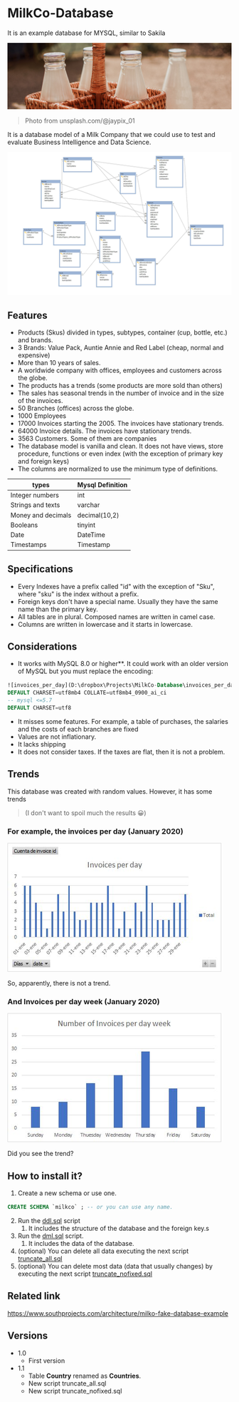 # MilkCo-Database
It is an example database for MYSQL, similar to Sakila

![](banner.jpg)

> Photo from unsplash.com/@jaypix_01

It is a database model of a Milk Company that we could use to test and evaluate Business Intelligence and Data Science.



![](milkco.jpg)

## Features

* Products (Skus) divided in types, subtypes, container (cup, bottle, etc.) and brands.
* 3 Brands: Value Pack, Auntie Annie and Red Label (cheap, normal and expensive)
* More than 10 years of sales.
* A worldwide company with offices, employees and customers across the globe.
* The products has a trends (some products are more sold than others)
* The sales has seasonal trends in the number of invoice and in the size of the invoices.
* 50 Branches (offices) across the globe.
* 1000 Employees
* 17000 Invoices starting the 2005. The invoices have stationary trends.
* 64000 Invoice details. The invoices have stationary trends.
* 3563 Customers. Some of them are companies
* The database model is vanilla and clean. It does not have views, store procedure, functions or even index (with the exception of primary key and foreign keys)
* The columns are normalized to use the minimum type of definitions.

| types              | Mysql Definition |
| ------------------ | ---------------- |
| Integer numbers    | int              |
| Strings and texts  | varchar          |
| Money and decimals | decimal(10,2)    |
| Booleans           | tinyint          |
| Date               | DateTime         |
| Timestamps         | Timestamp        |

## Specifications

* Every Indexes have a prefix called "id" with the exception of "Sku", where "sku" is the index without a prefix.
* Foreign keys don't have a special name. Usually they have the same name than the primary key.
* All tables are in plural. Composed names are written in camel case.
* Columns are written in lowercase and it starts in lowercase.

## Considerations

* It works with MySQL 8.0 or higher**.   It could work with an older version of MySQL but you must replace the encoding:

```sql
![invoices_per_day](D:\dropbox\Projects\MilkCo-Database\invoices_per_day.jpg)-- mysql 8.0
DEFAULT CHARSET=utf8mb4 COLLATE=utf8mb4_0900_ai_ci
-- mysql <=5.7
DEFAULT CHARSET=utf8 
```

* It misses some features. For example, a table of purchases, the salaries and the costs of each branches are fixed
* Values are not inflationary. 
* It lacks shipping
* It does not consider taxes. If the taxes are flat, then it is not a problem.

## Trends

This database was created with random values. However, it has some trends 

>   (I don't want to spoil much the results 😀)

### For example, the invoices per day (January 2020)

![](invoices_per_day.jpg)

So, apparently, there is not a trend.

### And Invoices per day week (January 2020)

![](invoices-per-day-week.jpg)

Did you see the trend?



## How to install it?

1. Create a new schema or use one.

```sql
CREATE SCHEMA `milkco` ; -- or you can use any name.
```

2. Run the [ddl.sql](ddql.sql)  script
   1. It includes the structure of the database and the foreign key.s
3. Run the [dml.sql](dml.sql) script.
   1. It includes the data of the database.
4. (optional) You can delete all data executing the next script [truncate_all.sql](truncate_all.sql)   
5. (optional) You can delete most data (data that usually changes) by executing the next script [truncate_nofixed.sql](truncate_nofixed.sql)

   
   

## Related link

https://www.southprojects.com/architecture/milko-fake-database-example

## Versions

* 1.0 
   *   First version    
* 1.1 
   * Table **Country** renamed as **Countries**.
   * New script truncate_all.sql   
   * New script truncate_nofixed.sql        



